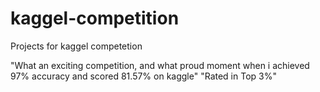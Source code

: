 # kaggel-competition
Projects for kaggel competetion

"What an exciting competition, and what proud moment when i achieved 97% accuracy and scored 81.57% on kaggle"
"Rated in Top 3%"
